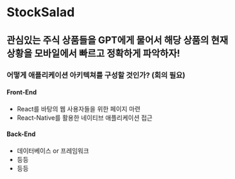 # StockSalad

## 관심있는 주식 상품들을 GPT에게 물어서 해당 상품의 현재 상황을 모바일에서 빠르고 정확하게 파악하자!

### 어떻게 애플리케이션 아키텍쳐를 구성할 것인가? (회의 필요)

#### Front-End

- React를 바탕의 웹 사용자들을 위한 페이지 마련
- React-Native를 활용한 네이티브 애플리케이션 접근

#### Back-End

- 데이터베이스 or 프레임워크
- 등등
- 등등

